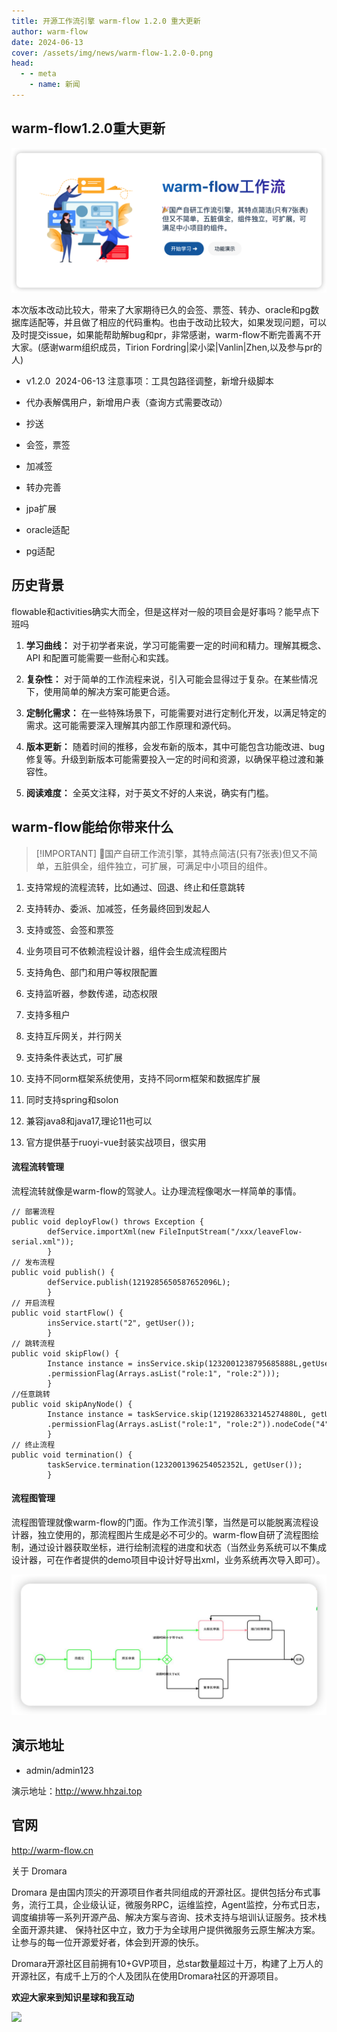 ```yaml
---
title: 开源工作流引擎 warm-flow 1.2.0 重大更新
author: warm-flow
date: 2024-06-13
cover: /assets/img/news/warm-flow-1.2.0-0.png
head:
  - - meta
    - name: 新闻
---
```


## warm-flow1.2.0重大更新

![](/assets/img/news/warm-flow-1.2.0-0.png)

本次版本改动比较大，带来了大家期待已久的会签、票签、转办、oracle和pg数据库适配等，并且做了相应的代码重构。也由于改动比较大，如果发现问题，可以及时提交issue，如果能帮助解bug和pr，非常感谢，warm-flow不断完善离不开大家。(感谢warm组织成员，Tirion Fordring|梁小梁|Vanlin|Zhen,以及参与pr的人)

*   v1.2.0  2024-06-13 注意事项：工具包路径调整，新增升级脚本
    
*   代办表解偶用户，新增用户表（查询方式需要改动）
    
*   抄送
    
*   会签，票签
    
*   加减签
    
*   转办完善
    
*   jpa扩展
    
*   oracle适配
    
*   pg适配
    

## 历史背景

flowable和activities确实大而全，但是这样对一般的项目会是好事吗？能早点下班吗

1.  **学习曲线：** 对于初学者来说，学习可能需要一定的时间和精力。理解其概念、API 和配置可能需要一些耐心和实践。
    
2.  **复杂性：** 对于简单的工作流程来说，引入可能会显得过于复杂。在某些情况下，使用简单的解决方案可能更合适。
    
3.  **定制化需求：** 在一些特殊场景下，可能需要对进行定制化开发，以满足特定的需求。这可能需要深入理解其内部工作原理和源代码。
    
4.  **版本更新：** 随着时间的推移，会发布新的版本，其中可能包含功能改进、bug 修复等。升级到新版本可能需要投入一定的时间和资源，以确保平稳过渡和兼容性。
    
5.  **阅读难度：** 全英文注释，对于英文不好的人来说，确实有门槛。
    

## warm-flow能给你带来什么

> \[!IMPORTANT\] 🎉国产自研工作流引擎，其特点简洁(只有7张表)但又不简单，五脏俱全，组件独立，可扩展，可满足中小项目的组件。

1.  支持常规的流程流转，比如通过、回退、终止和任意跳转
    
2.  支持转办、委派、加减签，任务最终回到发起人
    
3.  支持或签、会签和票签
    
4.  业务项目可不依赖流程设计器，组件会生成流程图片
    
5.  支持角色、部门和用户等权限配置
    
6.  支持监听器，参数传递，动态权限
    
7.  支持多租户
    
8.  支持互斥网关，并行网关
    
9.  支持条件表达式，可扩展
    
10.  支持不同orm框架系统使用，支持不同orm框架和数据库扩展
    
11.  同时支持spring和solon
    
12.  兼容java8和java17,理论11也可以
    
13.  官方提供基于ruoyi-vue封装实战项目，很实用


#### 流程流转管理

流程流转就像是warm-flow的驾驶人。让办理流程像喝水一样简单的事情。  

```
// 部署流程
public void deployFlow() throws Exception {
        defService.importXml(new FileInputStream("/xxx/leaveFlow-serial.xml"));
        }
// 发布流程
public void publish() {
        defService.publish(1219285650587652096L);
        }
// 开启流程
public void startFlow() {
        insService.start("2", getUser());
        }
// 跳转流程
public void skipFlow() {
        Instance instance = insService.skip(1232001238795685888L,getUser().skipType(SkipType.PASS.getKey())
        .permissionFlag(Arrays.asList("role:1", "role:2")));
        }
//任意跳转
public void skipAnyNode() {
        Instance instance = taskService.skip(1219286332145274880L, getUser().skipType(SkipType.PASS.getKey())
        .permissionFlag(Arrays.asList("role:1", "role:2")).nodeCode("4"));
        }
// 终止流程
public void termination() {
        taskService.termination(1232001396254052352L, getUser());
        }
```

#### 流程图管理

流程图管理就像warm-flow的门面。作为工作流引擎，当然是可以能脱离流程设计器，独立使用的，那流程图片生成是必不可少的。warm-flow自研了流程图绘制，通过设计器获取坐标，进行绘制流程的进度和状态（当然业务系统可以不集成设计器，可在作者提供的demo项目中设计好导出xml，业务系统再次导入即可）。  

![](/assets/img/news/warm-flow-1.2.0-1.png)

  

## 演示地址

*   admin/admin123
    

演示地址：http://www.hhzai.top

## 官网

http://warm-flow.cn

关于 Dromara

Dromara 是由国内顶尖的开源项目作者共同组成的开源社区。提供包括分布式事务，流行工具，企业级认证，微服务RPC，运维监控，Agent监控，分布式日志，调度编排等一系列开源产品、解决方案与咨询、技术支持与培训认证服务。技术栈全面开源共建、 保持社区中立，致力于为全球用户提供微服务云原生解决方案。让参与的每一位开源爱好者，体会到开源的快乐。

  

Dromara开源社区目前拥有10+GVP项目，总star数量超过十万，构建了上万人的开源社区，有成千上万的个人及团队在使用Dromara社区的开源项目。

**欢迎大家来到知识星球和我互动**

![](/assets/img/news/warm-flow-1.2.0-2.png)